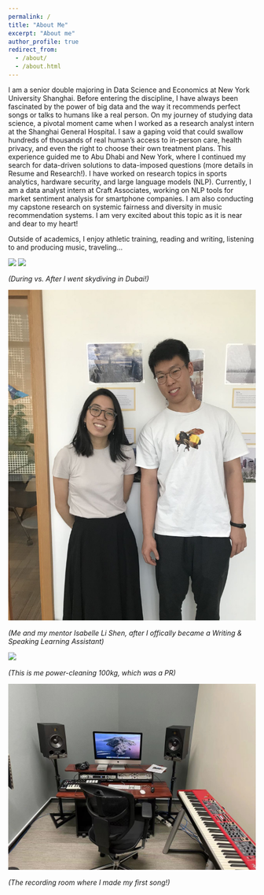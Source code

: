 ```yaml
---
permalink: /
title: "About Me"
excerpt: "About me"
author_profile: true
redirect_from: 
  - /about/
  - /about.html
---
```




I am a senior double majoring in Data Science and Economics at New York University Shanghai. Before entering the discipline, I have always been fascinated by the power of big data and the way it recommends perfect songs or talks to humans like a real person. On my journey of studying data science, a pivotal moment came when I worked as a research analyst intern at the Shanghai General Hospital. I saw a gaping void that could swallow hundreds of thousands of real human’s access to in-person care, health privacy, and even the right to choose their own treatment plans. This experience guided me to Abu Dhabi and New York, where I continued my search for data-driven solutions to data-imposed questions (more details in Resume and Research!). I have worked on research topics in sports analytics, hardware security, and large language models (NLP). Currently, I am a data analyst intern at Craft Associates, working on NLP tools for market sentiment analysis for smartphone companies. I am also conducting my capstone research on systemic fairness and diversity in music recommendation systems. I am very excited about this topic as it is near and dear to my heart!

Outside of academics, I enjoy athletic training, reading and writing, listening to and producing music, traveling… 

![](/images/F1A688E1-2CBA-4814-AEDC-313CFAA51FD4.jpeg)
![](/images/B89DE591-3E05-4A8B-B6A9-217F43773065.jpeg)

*(During vs. After I went skydiving in Dubai!)*



![](/images/1811666876429_.pic.jpg)

*(Me and my mentor Isabelle Li Shen, after I offically became a Writing & Speaking Learning Assistant)*



![](/images/power100.gif)

*(This is me power-cleaning 100kg, which was a PR)*


![](/images/1821666876566_.pic.jpg)


*(The recording room where I made my first song!)*



